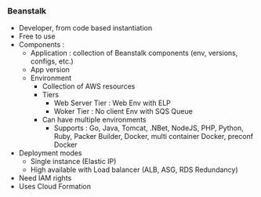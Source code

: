 ### Beanstalk 

- Developer, from code based instantiation 
- Free to use 
- Components :
  - Application : collection of Beanstalk components (env, versions, configs, etc.)
  - App version
  - Environment 
    - Collection of AWS resources 
    - Tiers 
      - Web Server Tier : Web Env with ELP
      - Woker Tier : No client Env with SQS Queue 
    - Can have multiple environments
      - Supports : 
          Go, Java, Tomcat, .NBet, NodeJS, PHP, Python, Ruby, 
          Packer Builder, Docker, multi container Docker, preconf Docker
- Deployment modes 
  - Single instance (Elastic IP)
  - High available with Load balancer (ALB, ASG, RDS Redundancy)
- Need IAM rights 
- Uses Cloud Formation 